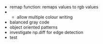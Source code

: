 * remap function: remaps values to rgb values
* * allow multiple colour writing
* balanced gray code
* object oriented patterns
* investigate np.diff for edge detection
* test
